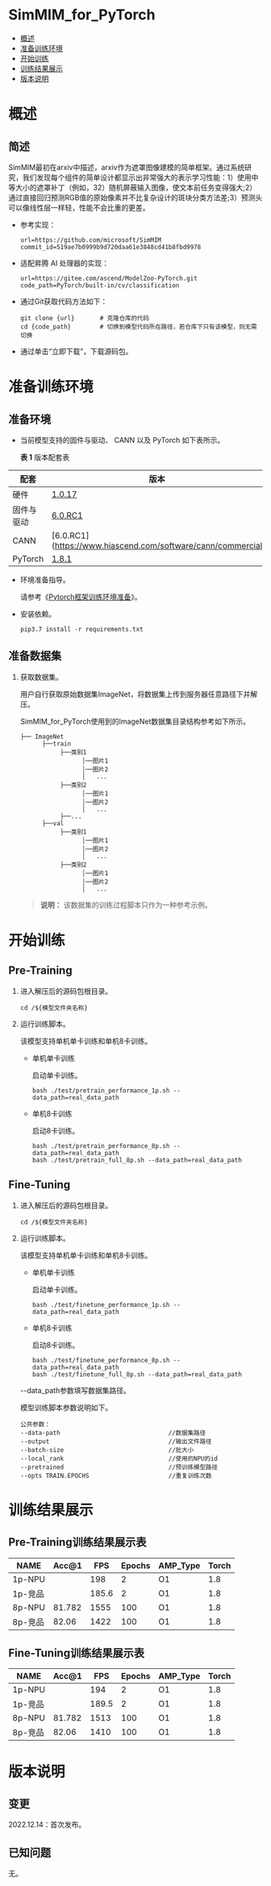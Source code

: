 # SimMIM_for_PyTorch

-   [概述](概述.md)
-   [准备训练环境](准备训练环境.md)
-   [开始训练](开始训练.md)
-   [训练结果展示](训练结果展示.md)
-   [版本说明](版本说明.md)



# 概述

## 简述

SimMIM最初在arxiv中描述，arxiv作为遮罩图像建模的简单框架。通过系统研究，我们发现每个组件的简单设计都显示出非常强大的表示学习性能：1）使用中等大小的遮罩补丁（例如，32）随机屏蔽输入图像，使文本前任务变得强大;2）通过直接回归预测RGB值的原始像素并不比复杂设计的斑块分类方法差;3）预测头可以像线性层一样轻，性能不会比重的更差。

- 参考实现：

  ```
  url=https://github.com/microsoft/SimMIM
  commit_id=519ae7b0999b9d720daa61e3848cd41b8fbd9978
  ```

- 适配昇腾 AI 处理器的实现：

  ```
  url=https://gitee.com/ascend/ModelZoo-PyTorch.git
  code_path=PyTorch/built-in/cv/classification
  ```
  
- 通过Git获取代码方法如下：

  ```
  git clone {url}       # 克隆仓库的代码
  cd {code_path}        # 切换到模型代码所在路径，若仓库下只有该模型，则无需切换
  ```
  
- 通过单击“立即下载”，下载源码包。

# 准备训练环境

## 准备环境

- 当前模型支持的固件与驱动、 CANN 以及 PyTorch 如下表所示。

  **表 1**  版本配套表


| 配套       | 版本                                                         |
| ---------- | ------------------------------------------------------------ |
| 硬件    | [1.0.17](https://www.hiascend.com/hardware/firmware-drivers?tag=commercial) |
| 固件与驱动 | [6.0.RC1](https://www.hiascend.com/hardware/firmware-drivers?tag=commercial) |
| CANN       | [6.0.RC1](https://www.hiascend.com/software/cann/commercial |
| PyTorch    | [1.8.1](https://gitee.com/ascend/pytorch/tree/master/)|

- 环境准备指导。

  请参考《[Pytorch框架训练环境准备](https://www.hiascend.com/document/detail/zh/ModelZoo/pytorchframework/ptes)》。
  
- 安装依赖。

  ```
  pip3.7 install -r requirements.txt
  ```


## 准备数据集

1. 获取数据集。

   用户自行获取原始数据集ImageNet，将数据集上传到服务器任意路径下并解压。

   SimMIM_for_PyTorch使用到的ImageNet数据集目录结构参考如下所示。

   ```
   ├── ImageNet
         ├──train
              ├──类别1
                    │──图片1
                    │──图片2
                    │   ...       
              ├──类别2
                    │──图片1
                    │──图片2
                    │   ...   
              ├──...                     
         ├──val  
              ├──类别1
                    │──图片1
                    │──图片2
                    │   ...       
              ├──类别2
                    │──图片1
                    │──图片2
                    │   ...              
   ```

   > **说明：** 
   >该数据集的训练过程脚本只作为一种参考示例。




# 开始训练

## Pre-Training

1. 进入解压后的源码包根目录。

   ```
   cd /${模型文件夹名称}
   ```

2. 运行训练脚本。

   该模型支持单机单卡训练和单机8卡训练。

   - 单机单卡训练

     启动单卡训练。

     ```
     bash ./test/pretrain_performance_1p.sh --data_path=real_data_path
     ```

   - 单机8卡训练

     启动8卡训练。

     ```
     bash ./test/pretrain_performance_8p.sh --data_path=real_data_path
     bash ./test/pretrain_full_8p.sh --data_path=real_data_path
     ```
     
## Fine-Tuning

1. 进入解压后的源码包根目录。

   ```
   cd /${模型文件夹名称}
   ```

2. 运行训练脚本。

   该模型支持单机单卡训练和单机8卡训练。

   - 单机单卡训练

     启动单卡训练。

     ```
     bash ./test/finetune_performance_1p.sh --data_path=real_data_path 
     ```

   - 单机8卡训练

     启动8卡训练。

     ```
     bash ./test/finetune_performance_8p.sh --data_path=real_data_path
     bash ./test/finetune_full_8p.sh --data_path=real_data_path
     ```
   --data_path参数填写数据集路径。

   
   
   模型训练脚本参数说明如下。

   ```
   公共参数：
   --data-path                              //数据集路径
   --output                                 //输出文件路径
   --batch-size                             //批大小
   --local_rank                             //使用的NPU的id
   --pretrained                             //预训练模型路径
   --opts TRAIN.EPOCHS                      //重复训练次数
   ```

# 训练结果展示

## Pre-Training训练结果展示表
| NAME  | Acc@1  | FPS  | Epochs  | AMP_Type  | Torch  |
|---|---|---|---|---|---|
| 1p-NPU  |   | 198  | 2  | O1  | 1.8  |
| 1p-竞品  |   | 185.6  | 2  | O1  | 1.8  |
| 8p-NPU  | 81.782 | 1555  | 100  | O1  | 1.8  |
| 8p-竞品   | 82.06  | 1422 | 100  | O1  | 1.8  |

## Fine-Tuning训练结果展示表
| NAME  | Acc@1  | FPS  | Epochs  | AMP_Type  | Torch  |
|---|---|---|---|---|---|
| 1p-NPU  |   | 194  | 2  | O1  | 1.8  |
| 1p-竞品  |   | 189.5  | 2  | O1  | 1.8  |
| 8p-NPU  | 81.782  | 1513  | 100  | O1  | 1.8  |
| 8p-竞品   | 82.06  | 1410  | 100  | O1  | 1.8  |
# 版本说明

## 变更

2022.12.14：首次发布。

## 已知问题

无。
